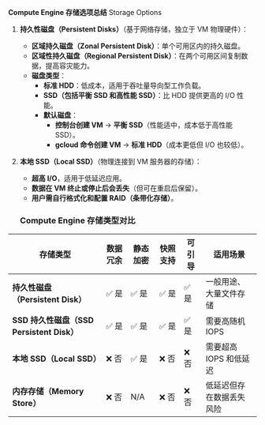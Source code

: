 **Compute Engine 存储选项总结**
Storage Options  

1. **持久性磁盘（Persistent Disks）**（基于网络存储，独立于 VM 物理硬件）：  
   - **区域持久磁盘（Zonal Persistent Disk）**：单个可用区内的持久磁盘。  
   - **区域性持久磁盘（Regional Persistent Disk）**：在两个可用区间复制数据，提高容灾能力。  
   - **磁盘类型**：
     - **标准 HDD**：低成本，适用于吞吐量导向型工作负载。  
     - **SSD（包括平衡 SSD 和高性能 SSD）**：比 HDD 提供更高的 I/O 性能。  
     - **默认磁盘**：
       - **控制台创建 VM** → **平衡 SSD**（性能适中，成本低于高性能 SSD）。  
       - **gcloud 命令创建 VM** → **标准 HDD**（成本更低但 I/O 也较低）。  

2. **本地 SSD（Local SSD）**（物理连接到 VM 服务器的存储）：  
   - **超高 I/O**，适用于低延迟应用。  
   - **数据在 VM 终止或停止后会丢失**（但可在重启后保留）。  
   - **用户需自行格式化和配置 RAID（条带化存储）**。

   ### **Compute Engine 存储类型对比**  

| 存储类型               | 数据冗余 | 静态加密 | 快照支持 | 可引导 | 适用场景 |  
|----------------------|--------|--------|--------|------|-------------------|  
| **持久性磁盘（Persistent Disk）** | ✅ 是 | ✅ 是 | ✅ 是 | ✅ 是 | 一般用途、大量文件存储 |  
| **SSD 持久性磁盘（SSD Persistent Disk）** | ✅ 是 | ✅ 是 | ✅ 是 | ✅ 是 | 需要高随机 IOPS |  
| **本地 SSD（Local SSD）** | ❌ 否 | ✅ 是 | ❌ 否 | ❌ 否 | 需要超高 IOPS 和低延迟 |  
| **内存存储（Memory Store）** | ❌ 否 | N/A | ❌ 否 | ❌ 否 | 低延迟但存在数据丢失风险 |  